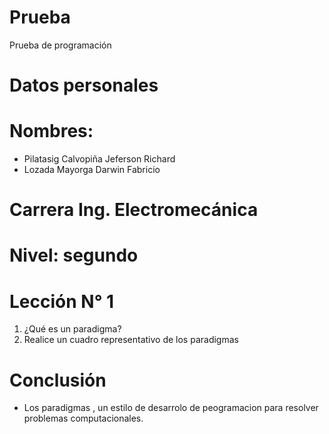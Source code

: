 # Prueba
Prueba de programación 
# Datos personales   
# Nombres:
* Pilatasig Calvopiña Jeferson Richard 
* Lozada Mayorga Darwin Fabricio 
# Carrera  Ing. Electromecánica
# Nivel: segundo 
# Lección N° 1
1. ¿Qué es un paradigma?
2. Realice un cuadro representativo de los paradigmas 
# Conclusión
* Los paradigmas , un estilo de desarrolo de peogramacion  para resolver problemas computacionales.

